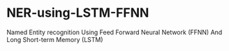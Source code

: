 # NER-using-LSTM-FFNN
Named Entity recognition Using Feed Forward Neural Network (FFNN) And  Long Short-term Memory (LSTM)
